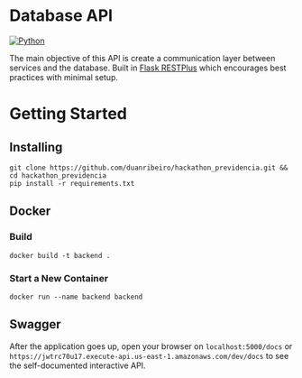 # Database API
[![Python](https://img.shields.io/badge/python-3.6-blue.svg)]()

The main objective of this API is create a communication layer between services and the database. Built in
[Flask RESTPlus](https://flask-restplus.readthedocs.io/en/stable/index.html) which encourages best practices with 
minimal setup.

# Getting Started

## Installing

```
git clone https://github.com/duanribeiro/hackathon_previdencia.git && cd hackathon_previdencia
pip install -r requirements.txt
```

## Docker
### Build

```
docker build -t backend .
```

### Start a New Container

```
docker run --name backend backend
```

## Swagger
After the application goes up, open your browser on `localhost:5000/docs` or `https://jwtrc70u17.execute-api.us-east-1.amazonaws.com/dev/docs` to see the self-documented interactive API.
